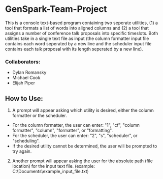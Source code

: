 # GenSpark-Team-Project
This is a console text-based program containing two seperate utilities, (1) a tool that formats a list of words into aligned columns and (2) a tool that assigns a number of conference talk proposals into specific timeslots. Both utilities take in a single text file as input (the column formatter input file contains each word seperated by a new line and the scheduler input file contains each talk proposal with its length seperated by a new line).

### Collaborators:
* Dylan Romansky
* Michael Cook
* Elijah Piper

## How to Use:
1. A prompt will appear asking which utility is desired, either the column formatter or the scheduler.
  * For the column formatter, the user can enter: "1", "cf", "column formatter", "column", "formatter", or "formatting".
  * For the scheduler, the user can enter: "2", "s", "scheduler", or "scheduling".
  * If the desired utility cannot be determined, the user will be prompted to try again.
2. Another prompt will appear asking the user for the absolute path (file location) for the input text file. (example: C:\Documents\example_input_file.txt)

